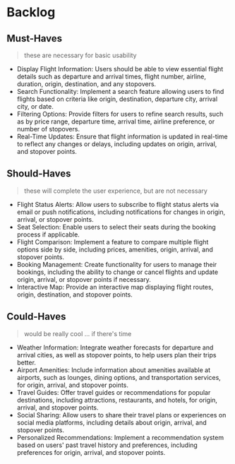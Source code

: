 # Backlog

## Must-Haves

 > these are necessary for basic usability
 - Display Flight Information: Users should be able to view essential flight details such as departure and arrival times, flight number, airline, duration, origin, destination, and any stopovers.
- Search Functionality: Implement a search feature allowing users to find flights based on criteria like origin, destination, departure city, arrival city, or date.
- Filtering Options: Provide filters for users to refine search results, such as by price range, departure time, arrival time, airline preference, or number of stopovers.
- Real-Time Updates: Ensure that flight information is updated in real-time to reflect any changes or delays, including updates on origin, arrival, and stopover points.

## Should-Haves

 > these will complete the user experience, but are not necessary
-  Flight Status Alerts: Allow users to subscribe to flight status alerts via email or push notifications, including notifications for changes in origin, arrival, or stopover points.
- Seat Selection: Enable users to select their seats during the booking process if applicable.
- Flight Comparison: Implement a feature to compare multiple flight options side by side, including prices, amenities, origin, arrival, and stopover points.
- Booking Management: Create functionality for users to manage their bookings, including the ability to change or cancel flights and update origin, arrival, or stopover points if necessary.
- Interactive Map: Provide an interactive map displaying flight routes, origin, destination, and stopover points.

## Could-Haves

> would be really cool ... if there's time
- Weather Information: Integrate weather forecasts for departure and arrival cities, as well as stopover points, to help users plan their trips better.
- Airport Amenities: Include information about amenities available at airports, such as lounges, dining options, and transportation services, for origin, arrival, and stopover points.
- Travel Guides: Offer travel guides or recommendations for popular destinations, including attractions, restaurants, and hotels, for origin, arrival, and stopover points.
- Social Sharing: Allow users to share their travel plans or experiences on social media platforms, including details about origin, arrival, and stopover points.
- Personalized Recommendations: Implement a recommendation system based on users' past travel history and preferences, including preferences for origin, arrival, and stopover points.
